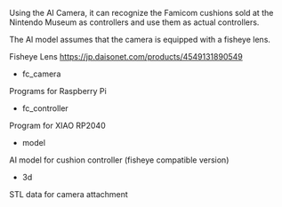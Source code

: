Using the AI ​​Camera, it can recognize the Famicom cushions sold at the Nintendo Museum as controllers and use them as actual controllers.

The AI ​​model assumes that the camera is equipped with a fisheye lens.

Fisheye Lens
https://jp.daisonet.com/products/4549131890549


* fc_camera

Programs for Raspberry Pi

* fc_controller

Program for XIAO RP2040

* model

AI model for cushion controller (fisheye compatible version)

* 3d

STL data for camera attachment
